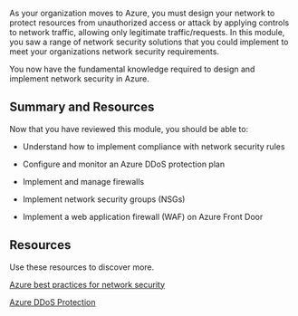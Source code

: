 As your organization moves to Azure, you must design your network to protect resources from unauthorized access or attack by applying controls to network traffic, allowing only legitimate traffic/requests. In this module, you saw a range of network security solutions that you could implement to meet your organizations network security requirements. 

You now have the fundamental knowledge required to design and implement network security in Azure. 

## Summary and Resources

Now that you have reviewed this module, you should be able to:

- Understand how to implement compliance with network security rules 

- Configure and monitor an Azure DDoS protection plan

- Implement and manage firewalls

- Implement network security groups (NSGs)

- Implement a web application firewall (WAF) on Azure Front Door

## Resources

Use these resources to discover more.

[Azure best practices for network security](https://docs.microsoft.com/en-us/azure/security/fundamentals/network-best-practices)

[Azure DDoS Protection](https://docs.microsoft.com/en-us/azure/ddos-protection/fundamental-best-practices)